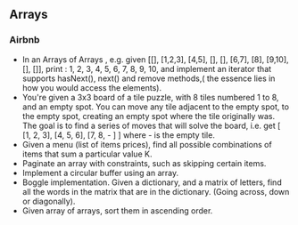 ## Arrays

### Airbnb

- In an Arrays of Arrays , e.g. given [[], [1,2,3], [4,5], [], [], [6,7], [8], [9,10], [], []], print : 1, 2, 3, 4, 5, 6, 7, 8, 9, 10, and implement an iterator that supports hasNext(), next() and remove methods,( the essence lies in how you would access the elements).
- You're given a 3x3 board of a tile puzzle, with 8 tiles numbered 1 to 8, and an empty spot. You can move any tile adjacent to the empty spot, to the empty spot, creating an empty spot where the tile originally was. The goal is to find a series of moves that will solve the board, i.e. get [ [1, 2, 3], [4, 5, 6], [7, 8, - ] ] where - is the empty tile.
- Given a menu (list of items prices), find all possible combinations of items that sum a particular value K.
- Paginate an array with constraints, such as skipping certain items.
- Implement a circular buffer using an array.
- Boggle implementation. Given a dictionary, and a matrix of letters, find all the words in the matrix that are in the dictionary. (Going across, down or diagonally).
- Given array of arrays, sort them in ascending order.
